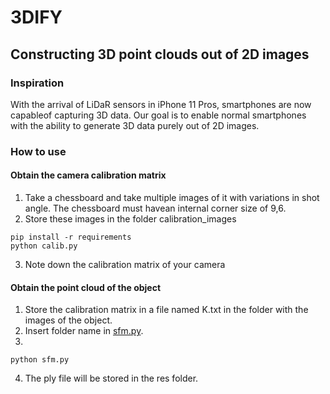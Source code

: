 # 3DIFY
## Constructing 3D point clouds out of 2D images
### Inspiration
With the arrival of LiDaR sensors in iPhone 11 Pros, smartphones are now capableof capturing 3D data. Our goal is to enable normal smartphones with the ability to generate 3D data purely out of 2D images.

### How to use 
#### Obtain the camera calibration matrix
1. Take a chessboard and take multiple images of it with variations in shot angle. The chessboard must havean internal corner size of 9,6.
2. Store these images in the folder calibration_images
```
pip install -r requirements
python calib.py

```
3. Note down the calibration matrix of your camera

#### Obtain the point cloud of the object

1. Store the calibration matrix in a file named K.txt in the folder with the images of the object.
2. Insert folder name in <a href="sfm.py">sfm.py</a>.
3.
```
python sfm.py
```
4. The ply file will be stored in the res folder. 
